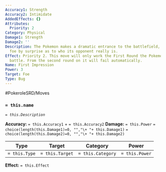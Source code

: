 ```yaml
---
Accuracy1: Strength
Accuracy2: Intimidate
AddedEffects: {}
Attributes:
  Priority: 2
Category: Physical
Damage1: Strength
Damage2: ''
Description: The Pokemon makes a dramatic entrance to the battlefield, taking the
  foe by surprise as to who its opponent really is.
Effect: Priority 2. This move will only work the First Round the Pokemon is out in
  battle. From the second round on it will fail automatically.
Name: First Impression
Power: 3
Target: Foe
Type: Bug
---
```


#PokeroleSRD/Moves

### `= this.name`
*`= this.Description`*

**Accuracy:** `= this.Accuracy1` + `= this.Accuracy2`
**Damage:** `= this.Power` `= choice(length(this.Damage1)=0, "","\+ "+ this.Damage1)` `= choice(length(this.Damage2)=0, "","\+ "+ this.Damage2)`

| Type          | Target          | Category          | Power          |
| ------------- | --------------- | ----------------  | -------------- |
| `= this.Type` | `= this.Target` | `= this.Category` | `= this.Power` | 

**Effect:** `= this.Effect`